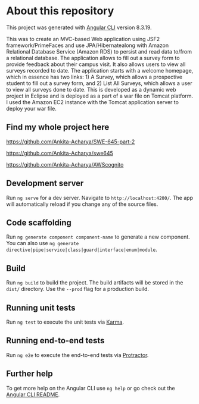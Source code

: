 # About this repository

This project was generated with [Angular CLI](https://github.com/angular/angular-cli) version 8.3.19.



This was to create an MVC-based Web application using JSF2 framework/PrimeFaces and use JPA/Hibernatealong with Amazon Relational Database Service (Amazon RDS) to persist and read data to/from a relational database. The application allows to fill out a survey form to provide feedback about their campus visit. It also allows users to view all surveys recorded to date. The application starts with a welcome homepage, which in essence has two links: 1) A Survey, which allows a prospective student to fill out a survey form, and 2) List All Surveys, which allows a user to view all surveys done to date. This is developed as a dynamic web project in Eclipse and is deployed as a part of a war file on Tomcat platform. I used the Amazon EC2 instance with the Tomcat application server  to deploy your war file. 


## Find my whole project here

https://github.com/Ankita-Acharya/SWE-645-part-2

https://github.com/Ankita-Acharya/swe645

https://github.com/Ankita-Acharya/AWScognito


## Development server

Run `ng serve` for a dev server. Navigate to `http://localhost:4200/`. The app will automatically reload if you change any of the source files.

## Code scaffolding

Run `ng generate component component-name` to generate a new component. You can also use `ng generate directive|pipe|service|class|guard|interface|enum|module`.

## Build

Run `ng build` to build the project. The build artifacts will be stored in the `dist/` directory. Use the `--prod` flag for a production build.

## Running unit tests

Run `ng test` to execute the unit tests via [Karma](https://karma-runner.github.io).

## Running end-to-end tests

Run `ng e2e` to execute the end-to-end tests via [Protractor](http://www.protractortest.org/).

## Further help

To get more help on the Angular CLI use `ng help` or go check out the [Angular CLI README](https://github.com/angular/angular-cli/blob/master/README.md).
